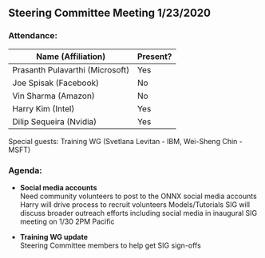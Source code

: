 ## Steering Committee Meeting 1/23/2020

### Attendance:

| Name (Affiliation) | Present? |
| ------------------------------- | --- |
| Prasanth Pulavarthi (Microsoft) | Yes |
| Joe Spisak (Facebook)           | No |
| Vin Sharma (Amazon)             | No | 
| Harry Kim (Intel)               | Yes |
| Dilip Sequeira (Nvidia)         | Yes |

Special guests: Training WG (Svetlana Levitan - IBM, Wei-Sheng Chin - MSFT)

### Agenda:

* **Social media accounts**   
Need community volunteers to post to the ONNX social media accounts
Harry will drive process to recruit volunteers
Models/Tutorials SIG will discuss broader outreach efforts including social media in inaugural SIG meeting on 1/30 2PM Pacific

* **Training WG update**   
Steering Committee members to help get SIG sign-offs
